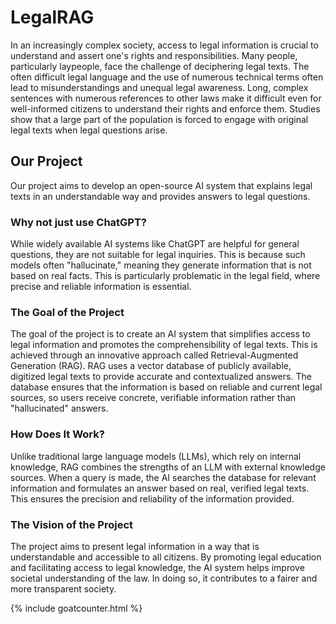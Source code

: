 # LegalRAG

In an increasingly complex society, access to legal information is crucial to understand and assert one's rights and responsibilities. Many people, particularly laypeople, face the challenge of deciphering legal texts. The often difficult legal language and the use of numerous technical terms often lead to misunderstandings and unequal legal awareness. Long, complex sentences with numerous references to other laws make it difficult even for well-informed citizens to understand their rights and enforce them. Studies show that a large part of the population is forced to engage with original legal texts when legal questions arise.

## Our Project

Our project aims to develop an open-source AI system that explains legal texts in an understandable way and provides answers to legal questions.

### Why not just use ChatGPT?

While widely available AI systems like ChatGPT are helpful for general questions, they are not suitable for legal inquiries. This is because such models often "hallucinate," meaning they generate information that is not based on real facts. This is particularly problematic in the legal field, where precise and reliable information is essential.

### The Goal of the Project

The goal of the project is to create an AI system that simplifies access to legal information and promotes the comprehensibility of legal texts. This is achieved through an innovative approach called Retrieval-Augmented Generation (RAG). RAG uses a vector database of publicly available, digitized legal texts to provide accurate and contextualized answers. The database ensures that the information is based on reliable and current legal sources, so users receive concrete, verifiable information rather than "hallucinated" answers.

### How Does It Work?

Unlike traditional large language models (LLMs), which rely on internal knowledge, RAG combines the strengths of an LLM with external knowledge sources. When a query is made, the AI searches the database for relevant information and formulates an answer based on real, verified legal texts. This ensures the precision and reliability of the information provided.

### The Vision of the Project

The project aims to present legal information in a way that is understandable and accessible to all citizens. By promoting legal education and facilitating access to legal knowledge, the AI system helps improve societal understanding of the law. In doing so, it contributes to a fairer and more transparent society.

{% include goatcounter.html %}

